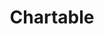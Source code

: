 ---
blog: https://chartable.com/blog/
logohandle: chartable
sort: chartable
title: Chartable
twitter: https://x.com/ChartableDotCom
website: https://chartable.com/
---